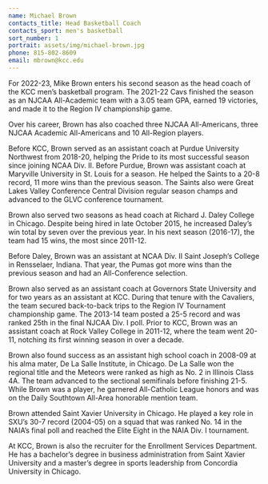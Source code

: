 ```yaml
---
name: Michael Brown
contacts_title: Head Basketball Coach
contacts_sport: men's basketball
sort_number: 1
portrait: assets/img/michael-brown.jpg
phone: 815‑802‑8609
email: mbrown@kcc.edu
---
```

For 2022-23, Mike Brown enters his second season as the head coach of the KCC men’s basketball program. The 2021-22 Cavs finished the season as an NJCAA All-Academic team with a 3.05 team GPA, earned 19 victories, and made it to the Region IV championship game.

Over his career, Brown has also coached three NJCAA All-Americans, three NJCAA Academic All-Americans and 10 All-Region players.

Before KCC, Brown served as an assistant coach at Purdue University Northwest from 2018-20, helping the Pride to its most successful season since joining NCAA Div. II. Before Purdue, Brown was assistant coach at Maryville University in St. Louis for a season. He helped the Saints to a 20-8 record, 11 more wins than the previous season. The Saints also were Great Lakes Valley Conference Central Division regular season champs and advanced to the GLVC conference tournament.

Brown also served two seasons as head coach at Richard J. Daley College in Chicago. Despite being hired in late October 2015, he increased Daley’s win total by seven over the previous year. In his next season (2016-17), the team had 15 wins, the most since 2011-12.

Before Daley, Brown was an assistant at NCAA Div. II Saint Joseph’s College in Rensselaer, Indiana. That year, the Pumas got more wins than the previous season and had an All-Conference selection.

Brown also served as an assistant coach at Governors State University and for two years as an assistant at KCC. During that tenure with the Cavaliers, the team secured back-to-back trips to the Region IV Tournament championship game. The 2013-14 team posted a 25-5 record and was ranked 25th in the final NJCAA Div. I poll. Prior to KCC, Brown was an assistant coach at Rock Valley College in 2011-12, where the team went 20-11, notching its first winning season in over a decade.

Brown also found success as an assistant high school coach in 2008-09 at his alma mater, De La Salle Institute, in Chicago. De La Salle won the regional title and the Meteors were ranked as high as No. 2 in Illinois Class 4A. The team advanced to the sectional semifinals before finishing 21-5. While Brown was a player, he garnered All-Catholic League honors and was on the Daily Southtown All-Area honorable mention team.

Brown attended Saint Xavier University in Chicago. He played a key role in SXU’s 30-7 record (2004-05) on a squad that was ranked No. 14 in the NAIA’s final poll and reached the Elite Eight in the NAIA Div. I tournament.

At KCC, Brown is also the recruiter for the Enrollment Services Department. He has a bachelor’s degree in business administration from Saint Xavier University and a master’s degree in sports leadership from Concordia University in Chicago.